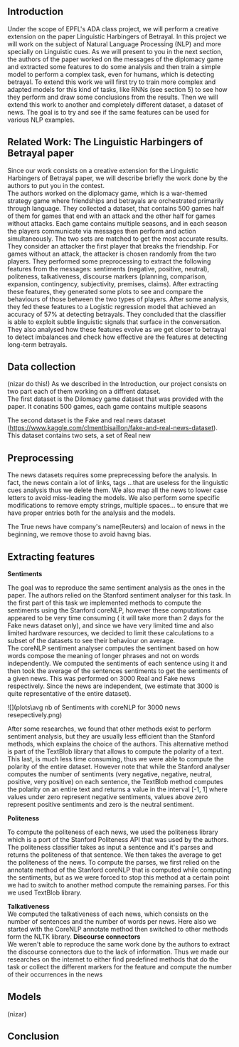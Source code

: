 
## Introduction

Under the scope of EPFL's ADA class project, we will perform a creative extension on the paper Linguistic  Harbingers  of  Betrayal. In this project we will work on the subject of Natural Language Processing (NLP) and more specially on Linguistic cues. As we will present to you in the next section, the authors of the paper worked on the messages of the diplomacy game and extracted some features to do some analysis and then train a simple model to perform a complex task, even for humans, which is detecting betrayal. To extend this work we will first try to train more complex and adapted models for this kind of tasks, like RNNs (see section 5) to see how they perform and draw some conclusions from the results. Then we will extend this work to another and completely different dataset, a dataset of news. The goal is to try and see if the same features can be used for various NLP examples.

## Related Work: The Linguistic Harbingers of Betrayal paper 

Since our work consists on a creative extension for the Linguistic Harbingers of Betrayal paper, we will describe briefly the work done by the authors to put you in the contest.   
The authors worked on the diplomacy game, which is a war-themed strategy game where friendships and betrayals are orchestrated primarily through language. They collected a dataset, that contains 500 games half of them for games that end with an attack and the other half for games without attacks. Each game contains multiple seasons, and in each season the players communicate via messages then perform and action simultaneously. The two sets are matched to get the most accurate results.   They consider an attacker the first player that breaks the friendship. For games without an attack, the attacker is chosen randomly from the two players.   They performed some preprocessing to extract the following features from the messages: sentiments (negative, positive, neutral), politeness, talkativeness, discourse markers (planning, comparison, expansion, contingency, subjectivity, premises, claims). After extracting these features, they generated some plots to see and compare the behaviours of those between the two types of players. After some analysis, they fed these features to a Logistic regression model that achieved an accuracy of 57% at detecting betrayals.   They concluded that the classifier is able
to exploit subtle linguistic signals that surface in the conversation. They  also analysed how these features evolve as we get closer to betrayal to detect imbalances and check how effective are the features at detecting long-term betrayals.

## Data collection 
(nizar do this!)
As we described in the Introduction, our project consists on two part each of them working on a diffrent dataset.  
The first dataset is the Dilomacy game dataset that was provided with the paper. It conatins 500 games, each game contains multiple seasons


The second dataset is the Fake and real news dataset (https://www.kaggle.com/clmentbisaillon/fake-and-real-news-dataset). This dataset contains two sets, a set of Real new

## Preprocessing 
The  news datasets  requires  some  preprecessing  before  the analysis.  In  fact,  the  news  contain  a  lot  of  links,  tags  ...that are useless for the linguistic cues analysis thus we delete them.  We  also  map  all  the  news  to  lower  case  letters  to avoid miss-leading the models. We also perform some specific modifications  to  remove  empty  strings,  multiple  spaces...  to ensure  that  we  have  proper  entries  both  for  the  analysis  and the models.

The True news have company's name(Reuters) and locaion of news in the beginning, we remove those to avoid havng bias.


## Extracting features
**Sentiments**  

The goal was to reproduce the same sentiment analysis as the ones in the paper. The authors relied on the Stanford sentiment analyser for this task. In the first part of this task we implemented methods to compute the sentiments using the Stanford coreNLP, however these computations appeared to be very time consuming ( it will take more than 2 days for the Fake news dataset only), and since we have very limited time and also limited hardware resources, we decided to limit these calculations to a subset of the datasets to see their behaviour on average.  
The coreNLP sentiment analyser computes the sentiment based on how words compose the meaning of longer phrases and not on words independently. We computed the sentiments of each sentence using it and then took the average of the sentences sentiments to get the sentiments of a given news. This was performed on 3000 Real and Fake news respectively. Since the news are independent, (we estimate that 3000 is quite representative of the entire dataset). 

![](plots\avg nb of Sentiments with coreNLP for 3000 news resepectively.png)

After some researches, we found that other methods exist to perform sentiment analysis, but they are usually less efficient than the Stanford methods, which explains the choice of the authors. This alternative method is part of the TextBlob library that allows to compute the polarity of a text. This last, is much less time consuming, thus we were able to compute the polarity of the entire dataset. However note that while the Stanford analyser computes the number of sentiments (very negative, negative, neutral, positive, very positive) on each sentence, the TextBlob method computes the polarity on an entire text and returns a value in the interval [-1, 1] where values under zero represent negative sentiments, values above zero represent positive sentiments and zero is the neutral sentiment.

**Politeness**  

To compute the politeness of each news, we used the politeness library which is a port of the Stanford Politeness API that was used by the authors. The politeness classifier takes as input a sentence and it's parses and returns the politeness of that sentence. We then takes the average to get the politeness of the news. To compute the parses, we first relied on the annotate method of the Stanford coreNLP that is computed while computing the sentiments, but as we were forced to stop this method at a certain point we had to switch to another method compute the remaining parses. For this we used TextBlob library.

**Talkativeness**  
We computed the talkativeness of each news, which consists on the number of sentences and the number of words per news. Here also we started with the CoreNLP annotate method then switched to other methods form the NLTK library. 
**Discourse connectors**  
We weren't able to reproduce the same work done by the authors to extract the discourse connectors due to the lack of information. Thus we made our researches on the internet to either find predefined methods that do the task or collect the different markers for the feature and compute the number of their occurrences in the news
## Models 
(nizar)
## Conclusion

   

  
   

